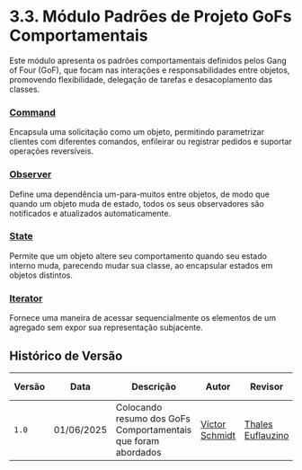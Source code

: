 # 3.3. Módulo Padrões de Projeto GoFs Comportamentais

Este módulo apresenta os padrões comportamentais definidos pelos Gang of Four (GoF), que focam nas interações e responsabilidades entre objetos, promovendo flexibilidade, delegação de tarefas e desacoplamento das classes.

### [Command](./PadroesDeProjeto/gofsComportamentais/Command/3.3.1.Command.md)
Encapsula uma solicitação como um objeto, permitindo parametrizar clientes com diferentes comandos, enfileirar ou registrar pedidos e suportar operações reversíveis.

### [Observer](./PadroesDeProjeto/gofsComportamentais/Observer/3.3.2.Observer.md)
Define uma dependência um-para-muitos entre objetos, de modo que quando um objeto muda de estado, todos os seus observadores são notificados e atualizados automaticamente.

### [State](./PadroesDeProjeto/gofsComportamentais/State/3.3.3.State.md)
Permite que um objeto altere seu comportamento quando seu estado interno muda, parecendo mudar sua classe, ao encapsular estados em objetos distintos.

### [Iterator](./PadroesDeProjeto/gofsComportamentais/Iterator/3.3.4.Iterator.md)
Fornece uma maneira de acessar sequencialmente os elementos de um agregado sem expor sua representação subjacente.

## Histórico de Versão

| Versão | Data | Descrição | Autor | Revisor | Comentário do Revisor |
| -- | -- | -- | -- | -- | -- |
| `1.0`  | 01/06/2025 | Colocando resumo dos GoFs Comportamentais que foram abordados | [Víctor Schmidt](https://github.com/moonshinerd) | [Thales Euflauzino](https://github.com/thaleseuflauzino)  | Bom trabalho! |
